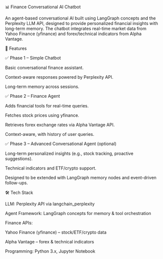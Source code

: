 📊 Finance Conversational AI Chatbot

An agent-based conversational AI built using LangGraph concepts and the Perplexity LLM API, designed to provide personalized financial insights with long-term memory.
The chatbot integrates real-time market data from Yahoo Finance (yfinance) and forex/technical indicators from Alpha Vantage.

🚀 Features

✅ Phase 1 – Simple Chatbot

Basic conversational finance assistant.

Context-aware responses powered by Perplexity API.

Long-term memory across sessions.

✅ Phase 2 – Finance Agent

Adds financial tools for real-time queries.

Fetches stock prices using yfinance.

Retrieves forex exchange rates via Alpha Vantage API.

Context-aware, with history of user queries.

✅ Phase 3 – Advanced Conversational Agent (optional)

Long-term personalized insights (e.g., stock tracking, proactive suggestions).

Technical indicators and ETF/crypto support.

Designed to be extended with LangGraph memory nodes and event-driven follow-ups.

🛠️ Tech Stack

LLM: Perplexity API
 via langchain_perplexity

Agent Framework: LangGraph concepts for memory & tool orchestration

Finance APIs:

Yahoo Finance
 (yfinance) – stock/ETF/crypto data

Alpha Vantage
 – forex & technical indicators

Programming: Python 3.x, Jupyter Notebook
